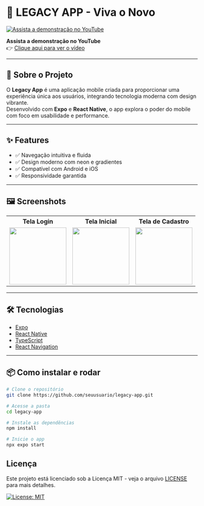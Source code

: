 # 📱 LEGACY APP - Viva o Novo

[![Assista a demonstração no YouTube](https://i.imgur.com/WQnjaYY.jpeg)](https://www.youtube.com/shorts/eW7yIPhgGuM)

**Assista a demonstração no YouTube**  
👉 [Clique aqui para ver o vídeo](https://www.youtube.com/shorts/eW7yIPhgGuM)

---

## 🚀 Sobre o Projeto

O **Legacy App** é uma aplicação mobile criada para proporcionar uma experiência única aos usuários, integrando tecnologia moderna com design vibrante.  
Desenvolvido com **Expo** e **React Native**, o app explora o poder do mobile com foco em usabilidade e performance.

---

## ✨ Features

- ✅ Navegação intuitiva e fluida  
- ✅ Design moderno com neon e gradientes  
- ✅ Compatível com Android e iOS  
- ✅ Responsividade garantida  

---

## 🖼️ Screenshots

<table>
  <tr>
    <th>Tela Login</th>
    <th>Tela Inicial</th>
    <th>Tela de Cadastro</th>
  </tr>
  <tr>
    <td><img src="https://i.imgur.com/tZY7EEm.png" width="150"></td>
    <td><img src="https://i.imgur.com/WEW4J2E.png" width="150"></td>
    <td><img src="https://i.imgur.com/qf7La0F.png" width="150"></td>
  </tr>
</table>

---

## 🛠️ Tecnologias

- [Expo](https://expo.dev/)  
- [React Native](https://reactnative.dev/)  
- [TypeScript](https://www.typescriptlang.org/)  
- [React Navigation](https://reactnavigation.org/)  

---


## 📦 Como instalar e rodar

```bash
# Clone o repositório
git clone https://github.com/seuusuario/legacy-app.git

# Acesse a pasta
cd legacy-app

# Instale as dependências
npm install

# Inicie o app
npx expo start
```

## Licença

Este projeto está licenciado sob a Licença MIT - veja o arquivo [LICENSE](LICENSE) para mais detalhes.

[![License: MIT](https://img.shields.io/badge/License-MIT-yellow.svg)](https://opensource.org/licenses/MIT)



